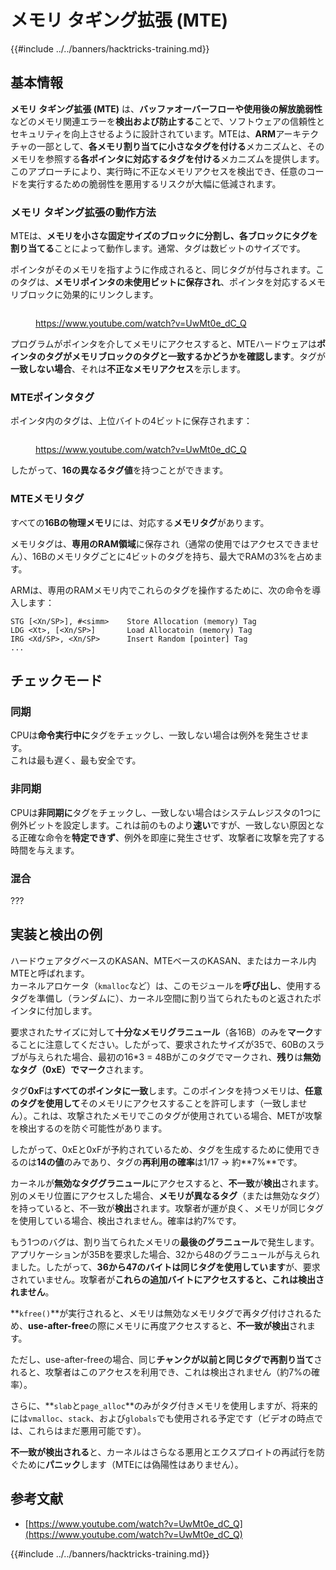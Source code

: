 # メモリ タギング拡張 (MTE)

{{#include ../../banners/hacktricks-training.md}}

## 基本情報

**メモリ タギング拡張 (MTE)** は、**バッファオーバーフローや使用後の解放脆弱性**などのメモリ関連エラーを**検出および防止する**ことで、ソフトウェアの信頼性とセキュリティを向上させるように設計されています。MTEは、**ARM**アーキテクチャの一部として、**各メモリ割り当てに小さなタグを付ける**メカニズムと、そのメモリを参照する**各ポインタに対応するタグを付ける**メカニズムを提供します。このアプローチにより、実行時に不正なメモリアクセスを検出でき、任意のコードを実行するための脆弱性を悪用するリスクが大幅に低減されます。

### **メモリ タギング拡張の動作方法**

MTEは、**メモリを小さな固定サイズのブロックに分割し、各ブロックにタグを割り当てる**ことによって動作します。通常、タグは数ビットのサイズです。&#x20;

ポインタがそのメモリを指すように作成されると、同じタグが付与されます。このタグは、**メモリポインタの未使用ビットに保存され**、ポインタを対応するメモリブロックに効果的にリンクします。

<figure><img src="../../images/image (1202).png" alt=""><figcaption><p><a href="https://www.youtube.com/watch?v=UwMt0e_dC_Q">https://www.youtube.com/watch?v=UwMt0e_dC_Q</a></p></figcaption></figure>

プログラムがポインタを介してメモリにアクセスすると、MTEハードウェアは**ポインタのタグがメモリブロックのタグと一致するかどうかを確認します**。タグが**一致しない場合**、それは**不正なメモリアクセス**を示します。

### MTEポインタタグ

ポインタ内のタグは、上位バイトの4ビットに保存されます：

<figure><img src="../../images/image (1203).png" alt=""><figcaption><p><a href="https://www.youtube.com/watch?v=UwMt0e_dC_Q">https://www.youtube.com/watch?v=UwMt0e_dC_Q</a></p></figcaption></figure>

したがって、**16の異なるタグ値**を持つことができます。

### MTEメモリタグ

すべての**16Bの物理メモリ**には、対応する**メモリタグ**があります。

メモリタグは、**専用のRAM領域**に保存され（通常の使用ではアクセスできません）、16Bのメモリタグごとに4ビットのタグを持ち、最大でRAMの3%を占めます。

ARMは、専用のRAMメモリ内でこれらのタグを操作するために、次の命令を導入します：
```
STG [<Xn/SP>], #<simm>    Store Allocation (memory) Tag
LDG <Xt>, [<Xn/SP>]       Load Allocatoin (memory) Tag
IRG <Xd/SP>, <Xn/SP>      Insert Random [pointer] Tag
...
```
## チェックモード

### 同期

CPUは**命令実行中に**タグをチェックし、一致しない場合は例外を発生させます。\
これは最も遅く、最も安全です。

### 非同期

CPUは**非同期に**タグをチェックし、一致しない場合はシステムレジスタの1つに例外ビットを設定します。これは前のものより**速い**ですが、一致しない原因となる正確な命令を**特定できず**、例外を即座に発生させず、攻撃者に攻撃を完了する時間を与えます。

### 混合

???

## 実装と検出の例

ハードウェアタグベースのKASAN、MTEベースのKASAN、またはカーネル内MTEと呼ばれます。\
カーネルアロケータ（`kmalloc`など）は、このモジュールを**呼び出し**、使用するタグを準備し（ランダムに）、カーネル空間に割り当てられたものと返されたポインタに付加します。

要求されたサイズに対して**十分なメモリグラニュール**（各16B）のみを**マーク**することに注意してください。したがって、要求されたサイズが35で、60Bのスラブが与えられた場合、最初の16\*3 = 48Bがこのタグでマークされ、**残り**は**無効なタグ（0xE）**で**マーク**されます。

タグ**0xF**は**すべてのポインタに一致**します。このポインタを持つメモリは、**任意のタグを使用して**そのメモリにアクセスすることを許可します（一致しません）。これは、攻撃されたメモリでこのタグが使用されている場合、METが攻撃を検出するのを防ぐ可能性があります。

したがって、0xEと0xFが予約されているため、タグを生成するために使用できるのは**14の値**のみであり、タグの**再利用の確率**は1/17 -> 約**7%**です。

カーネルが**無効なタググラニュール**にアクセスすると、**不一致**が**検出**されます。別のメモリ位置にアクセスした場合、**メモリが異なるタグ**（または無効なタグ）を持っていると、不一致が**検出**されます。攻撃者が運が良く、メモリが同じタグを使用している場合、検出されません。確率は約7%です。

もう1つのバグは、割り当てられたメモリの**最後のグラニュール**で発生します。アプリケーションが35Bを要求した場合、32から48のグラニュールが与えられました。したがって、**36から47のバイトは同じタグを使用しています**が、要求されていません。攻撃者が**これらの追加バイトにアクセスすると、これは検出されません**。

**`kfree()`**が実行されると、メモリは無効なメモリタグで再タグ付けされるため、**use-after-free**の際にメモリに再度アクセスすると、**不一致が検出**されます。

ただし、use-after-freeの場合、同じ**チャンクが以前と同じタグで再割り当て**されると、攻撃者はこのアクセスを利用でき、これは検出されません（約7%の確率）。

さらに、**`slab`と`page_alloc`**のみがタグ付きメモリを使用しますが、将来的には`vmalloc`、`stack`、および`globals`でも使用される予定です（ビデオの時点では、これらはまだ悪用可能です）。

**不一致が検出される**と、カーネルはさらなる悪用とエクスプロイトの再試行を防ぐために**パニック**します（MTEには偽陽性はありません）。

## 参考文献

- [https://www.youtube.com/watch?v=UwMt0e_dC_Q](https://www.youtube.com/watch?v=UwMt0e_dC_Q)

{{#include ../../banners/hacktricks-training.md}}
